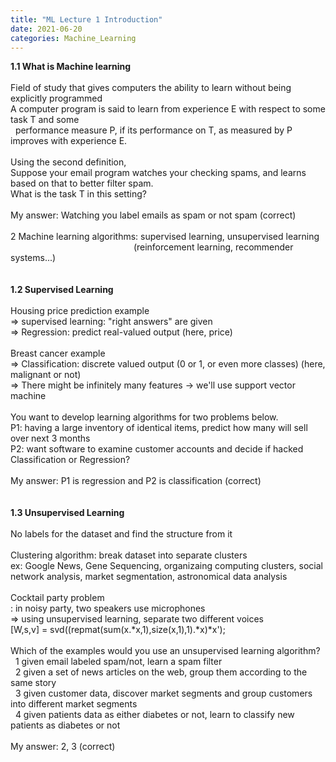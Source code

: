 ```yaml
---
title: "ML Lecture 1 Introduction"
date: 2021-06-20
categories: Machine_Learning
---
```


**1.1 What is Machine learning**\
\
Field of study that gives computers the ability to learn without being explicitly programmed
\
A computer program is said to learn from experience E with respect to some task T and some\
&nbsp; performance measure P, if its performance on T, as measured by P improves with experience E.\
\
Using the second definition,\
Suppose your email program watches your checking spams, and learns based on that to better filter spam.\
What is the task T in this setting?\
\
My answer: Watching you label emails as spam or not spam (correct)\
\
2 Machine learning algorithms: supervised learning, unsupervised learning\
&nbsp; &nbsp; &nbsp; &nbsp; &nbsp; &nbsp; &nbsp; &nbsp; &nbsp; &nbsp; &nbsp; &nbsp; &nbsp; &nbsp; &nbsp; &nbsp; &nbsp; &nbsp; &nbsp; &nbsp; &nbsp; &nbsp; &nbsp; &nbsp; &nbsp; (reinforcement learning, recommender systems...)\
\
\
**1.2 Supervised Learning**\
\
Housing price prediction example\
=> supervised learning: "right answers" are given\
=> Regression: predict real-valued output (here, price)\
\
Breast cancer example\
=> Classification: discrete valued output (0 or 1, or even more classes) (here, malignant or not)\
=> There might be infinitely many features -> we'll use support vector machine\
\
You want to develop learning algorithms for two problems below.\
P1: having a large inventory of identical items, predict how many will sell over next 3 months\
P2: want software to examine customer accounts and decide if hacked\
Classification or Regression?\
\
My answer: P1 is regression and P2 is classification (correct)\
\
\
**1.3 Unsupervised Learning**\
\
No labels for the dataset and find the structure from it\
\
Clustering algorithm: break dataset into separate clusters\
ex: Google News, Gene Sequencing, organizaing computing clusters, social network analysis, market segmentation, astronomical data analysis\
\
Cocktail party problem\
: in noisy party, two speakers use microphones\
=> using unsupervised learning, separate two different voices\
[W,s,v] = svd((repmat(sum(x.*x,1),size(x,1),1).*x)*x');\
\
Which of the examples would you use an unsupervised learning algorithm?\
&nbsp; 1 given email labeled spam/not, learn a spam filter\
&nbsp; 2 given a set of news articles on the web, group them according to the same story\
&nbsp; 3 given customer data, discover market segments and group customers into different market segments\
&nbsp; 4 given patients data as either diabetes or not, learn to classify new patients as diabetes or not\
\
My answer: 2, 3 (correct)
